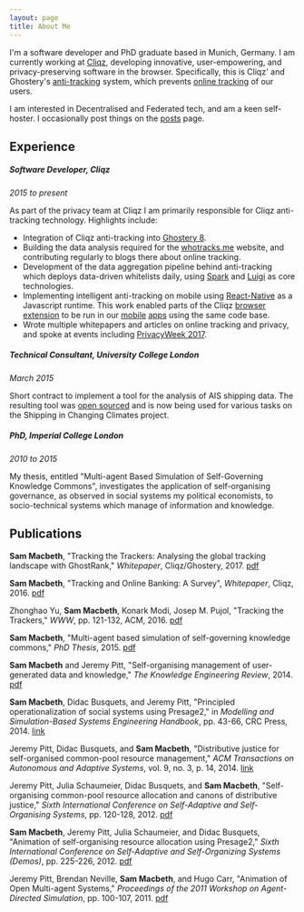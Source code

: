 ```yaml
---
layout: page
title: About Me
---
```


I'm a software developer and PhD graduate based in Munich, Germany. I am currently working at [Cliqz](https://cliqz.com/en/aboutus), developing innovative, user-empowering, and privacy-preserving software in the browser. Specifically, this is Cliqz' and Ghostery's [anti-tracking](https://cliqz.com/en/whycliqz/anti-tracking) system, which prevents [online tracking](https://cliqz.com/en/magazine/how-we-at-cliqz-protect-users-from-web-tracking) of our users. 

I am interested in Decentralised and Federated tech, and am a keen self-hoster. I occasionally post things on the [posts](/posts) page.

## Experience

##### Software Developer, Cliqz
_2015 to present_

As part of the privacy team at Cliqz I am primarily responsible for Cliqz anti-tracking technology. Highlights include:

 * Integration of Cliqz anti-tracking into [Ghostery 8](https://www.ghostery.com/blog/product-releases/browse-smarter-with-ghostery-8/).
 * Building the data analysis required for the [whotracks.me](https://whotracks.me/) website, and contributing regularly to blogs there about online tracking.
 * Development of the data aggregation pipeline behind anti-tracking which deploys data-driven whitelists daily, using [Spark](https://spark.apache.org/) and [Luigi](https://github.com/spotify/luigi) as core technologies.
 * Implementing intelligent anti-tracking on mobile using [React-Native](https://facebook.github.io/react-native/) as a Javascript runtime. This work enabled parts of the Cliqz [browser extension](https://github.com/cliqz-oss/browser-core) to be run in our [mobile](https://github.com/cliqz-oss/browser-ios/tree/development/Client/Cliqz/Foundation/JSEngine) [apps](https://github.com/cliqz-oss/browser-android/tree/master/app/src/main/java/com/cliqz/jsengine) using the same code base.
 * Wrote multiple whitepapers and articles on online tracking and privacy, and spoke at events including [PrivacyWeek 2017](https://media.ccc.de/v/pw17-171-tracking_the_trackers).

##### Technical Consultant, University College London
_March 2015_

Short contract to implement a tool for the analysis of AIS shipping data. The resulting tool was [open sourced](https://github.com/UCL-ShippingGroup/pyrate) and is now being used for various tasks on the Shipping in Changing Climates project.

##### PhD, Imperial College London
_2010 to 2015_

My thesis, entitled "Multi-agent Based Simulation of Self-Governing Knowledge Commons", investigates the application of self-organising governance, as observed in social systems my political economists, to socio-technical systems which manage of information and knowledge.

## Publications

**Sam Macbeth**, "Tracking the Trackers: Analysing the global tracking landscape with GhostRank," _Whitepaper_, Cliqz/Ghostery, 2017. [pdf](https://www.ghostery.com/wp-content/themes/ghostery/images/campaigns/tracker-study/Ghostery_Study_-_Tracking_the_Trackers.pdf)

**Sam Macbeth**, "Tracking and Online Banking: A Survey", _Whitepaper_, Cliqz, 2016. [pdf](https://cliqz.com/content/2-aboutus/3-presse/9-pressemitteilung-cliqz-tracking-beim-online-banking/cliqz-study-tracking-in-online-banking.pdf)

Zhonghao Yu, **Sam Macbeth**, Konark Modi, Josep M. Pujol, "Tracking the Trackers," _WWW_, pp. 121-132, ACM, 2016. [pdf](http://josepmpujol.net/public/papers/pujolTrackingTheTrackers.pdf)

**Sam Macbeth**, "Multi-agent based simulation of self-governing knowledge commons," _PhD Thesis_, 2015. [pdf](https://spiral.imperial.ac.uk:8443/bitstream/10044/1/25751/1/Macbeth-S-2015-PhD-Thesis.pdf)

**Sam Macbeth** and Jeremy Pitt, "Self-organising management of user-generated data and knowledge," _The Knowledge Engineering Review_, 2014. [pdf](http://journals.cambridge.org/action/displayFulltext?type=1&fid=9426133&jid=KER&volumeId=-1&issueId=-1&aid=9426089&bodyId=&membershipNumber=&societyETOCSession=)

**Sam Macbeth**, Didac Busquets, and Jeremy Pitt, "Principled operationalization of social systems using Presage2," in _Modelling and Simulation-Based Systems Engineering Handbook_, pp. 43-66, CRC Press, 2014. [link](http://www.crcpress.com/product/isbn/9781466571457)

Jeremy Pitt, Didac Busquets, and **Sam Macbeth**, "Distributive justice for self-organised common-pool resource management," _ACM Transactions on Autonomous and Adaptive Systems_, vol. 9, no. 3, p. 14, 2014. [link](http://doi.acm.org/10.1145/2629567)

Jeremy Pitt, Julia Schaumeier, Didac Busquets, and **Sam Macbeth**, "Self-organising common-pool resource allocation and canons of distributive justice," _Sixth International Conference on Self-Adaptive and Self-Organising Systems_, pp. 120-128, 2012. [pdf](http://s3-eu-west-1.amazonaws.com/presage2/Pitt2012_SASO.pdf)

**Sam Macbeth**, Jeremy Pitt, Julia Schaumeier, and Didac Busquets, "Animation of self-organising resource allocation using Presage2," _Sixth International Conference on Self-Adaptive and Self-Organizing Systems (Demos)_, pp. 225-226, 2012. [pdf](http://s3-eu-west-1.amazonaws.com/presage2/saso2012_demo.pdf)

Jeremy Pitt, Brendan Neville, **Sam Macbeth**, and Hugo Carr, "Animation of Open Multi-agent Systems," _Proceedings of the 2011 Workshop on Agent-Directed Simulation_, pp. 100-107, 2011. [pdf](http://s3-eu-west-1.amazonaws.com/presage2/Pitt2011_ADS.pdf)
